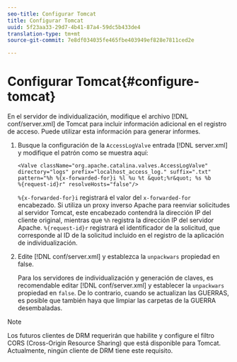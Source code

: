 ```yaml
---
seo-title: Configurar Tomcat
title: Configurar Tomcat
uuid: 5f23aa33-29d7-4b41-87a4-59dc5b433de4
translation-type: tm+mt
source-git-commit: 7e8df034035fe465fbe403949ef828e7811ced2e

---
```



# Configurar Tomcat{#configure-tomcat}

En el servidor de individualización, modifique el archivo [!DNL conf/server.xml] de Tomcat para incluir información adicional en el registro de acceso. Puede utilizar esta información para generar informes.

1. Busque la configuración de la `AccessLogValve` entrada [!DNL server.xml] y modifique el patrón como se muestra aquí:

   ```
   <Valve className="org.apache.catalina.valves.AccessLogValve" 
   directory="logs" prefix="localhost_access_log." suffix=".txt" 
   pattern="%h %{x-forwarded-for}i %l %u %t &quot;%r&quot; %s %b 
   %{request-id}r" resolveHosts="false"/>
   ```

   `%{x-forwarded-for}i` registrará el valor del `x-forwarded-for` encabezado. Si utiliza un proxy inverso Apache para reenviar solicitudes al servidor Tomcat, este encabezado contendrá la dirección IP del cliente original, mientras que `%h` registra la dirección IP del servidor Apache. `%{request-id}r` registrará el identificador de la solicitud, que corresponde al ID de la solicitud incluido en el registro de la aplicación de individualización.

1. Edite [!DNL conf/server.xml] y establezca la `unpackwars` propiedad en false.

   Para los servidores de individualización y generación de claves, es recomendable editar [!DNL conf/server.xml] y establecer la `unpackwars` propiedad en `false`. De lo contrario, cuando se actualizan las GUERRAS, es posible que también haya que limpiar las carpetas de la GUERRA desembaladas.

>[!NOTE]
>
>Los futuros clientes de DRM requerirán que habilite y configure el filtro CORS (Cross-Origin Resource Sharing) que está disponible para Tomcat. Actualmente, ningún cliente de DRM tiene este requisito.

